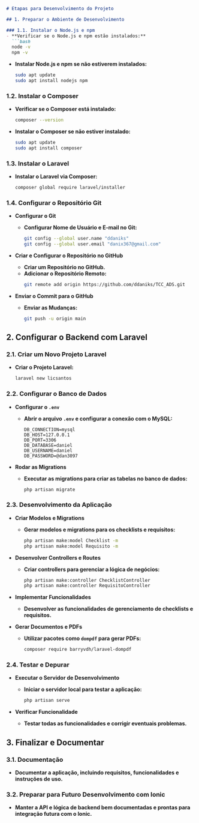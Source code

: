```markdown
# Etapas para Desenvolvimento do Projeto

## 1. Preparar o Ambiente de Desenvolvimento

### 1.1. Instalar o Node.js e npm
- **Verificar se o Node.js e npm estão instalados:**
  ```bash
  node -v
  npm -v
  ```
- **Instalar Node.js e npm se não estiverem instalados:**
  ```bash
  sudo apt update
  sudo apt install nodejs npm
  ```

### 1.2. Instalar o Composer
- **Verificar se o Composer está instalado:**
  ```bash
  composer --version
  ```
- **Instalar o Composer se não estiver instalado:**
  ```bash
  sudo apt update
  sudo apt install composer
  ```

### 1.3. Instalar o Laravel
- **Instalar o Laravel via Composer:**
  ```bash
  composer global require laravel/installer
  ```

### 1.4. Configurar o Repositório Git
- **Configurar o Git**
  - **Configurar Nome de Usuário e E-mail no Git:**
    ```bash
    git config --global user.name "ddaniks"
    git config --global user.email "danix367@gmail.com"
    ```

- **Criar e Configurar o Repositório no GitHub**
  - **Criar um Repositório no GitHub.**
  - **Adicionar o Repositório Remoto:**
    ```bash
    git remote add origin https://github.com/ddaniks/TCC_ADS.git
    ```

- **Enviar o Commit para o GitHub**
  - **Enviar as Mudanças:**
    ```bash
    git push -u origin main
    ```

## 2. Configurar o Backend com Laravel

### 2.1. Criar um Novo Projeto Laravel
- **Criar o Projeto Laravel:**
  ```bash
  laravel new licsantos
  ```

### 2.2. Configurar o Banco de Dados
- **Configurar o `.env`**
  - **Abrir o arquivo `.env` e configurar a conexão com o MySQL:**
    ```dotenv
    DB_CONNECTION=mysql
    DB_HOST=127.0.0.1
    DB_PORT=3306
    DB_DATABASE=daniel
    DB_USERNAME=daniel
    DB_PASSWORD=@dan3097
    ```

- **Rodar as Migrations**
  - **Executar as migrations para criar as tabelas no banco de dados:**
    ```bash
    php artisan migrate
    ```

### 2.3. Desenvolvimento da Aplicação
- **Criar Modelos e Migrations**
  - **Gerar modelos e migrations para os checklists e requisitos:**
    ```bash
    php artisan make:model Checklist -m
    php artisan make:model Requisito -m
    ```

- **Desenvolver Controllers e Routes**
  - **Criar controllers para gerenciar a lógica de negócios:**
    ```bash
    php artisan make:controller ChecklistController
    php artisan make:controller RequisitoController
    ```

- **Implementar Funcionalidades**
  - **Desenvolver as funcionalidades de gerenciamento de checklists e requisitos.**

- **Gerar Documentos e PDFs**
  - **Utilizar pacotes como `dompdf` para gerar PDFs:**
    ```bash
    composer require barryvdh/laravel-dompdf
    ```

### 2.4. Testar e Depurar
- **Executar o Servidor de Desenvolvimento**
  - **Iniciar o servidor local para testar a aplicação:**
    ```bash
    php artisan serve
    ```

- **Verificar Funcionalidade**
  - **Testar todas as funcionalidades e corrigir eventuais problemas.**

## 3. Finalizar e Documentar

### 3.1. Documentação
- **Documentar a aplicação, incluindo requisitos, funcionalidades e instruções de uso.**

### 3.2. Preparar para Futuro Desenvolvimento com Ionic
- **Manter a API e lógica de backend bem documentadas e prontas para integração futura com o Ionic.**
```


